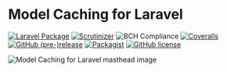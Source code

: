 # Model Caching for Laravel
[![Laravel Package](https://github.com/GeneaLabs/laravel-model-caching/workflows/Laravel%20Package/badge.svg?branch=master)](https://github.com/GeneaLabs/laravel-model-caching/actions?query=workflow%3A%22Laravel+Package%22)
[![Scrutinizer](https://img.shields.io/scrutinizer/g/GeneaLabs/laravel-model-caching/master.svg)](https://scrutinizer-ci.com/g/GeneaLabs/laravel-model-caching)
![BCH Compliance](https://bettercodehub.com/edge/badge/GeneaLabs/laravel-model-caching?branch=master)
[![Coveralls](https://img.shields.io/coveralls/GeneaLabs/laravel-model-caching/master.svg)](https://coveralls.io/github/GeneaLabs/laravel-model-caching)
[![GitHub (pre-)release](https://img.shields.io/github/release/GeneaLabs/laravel-model-caching/all.svg)](https://github.com/GeneaLabs/laravel-model-caching)
[![Packagist](https://img.shields.io/packagist/dt/GeneaLabs/laravel-model-caching.svg)](https://packagist.org/packages/genealabs/laravel-model-caching)
[![GitHub license](https://img.shields.io/badge/license-MIT-blue.svg)](https://raw.githubusercontent.com/GeneaLabs/laravel-model-caching/master/LICENSE)

![Model Caching for Laravel masthead image](https://repository-images.githubusercontent.com/103836049/b0d89480-f1b1-11e9-8e13-a7055f008fe6)

